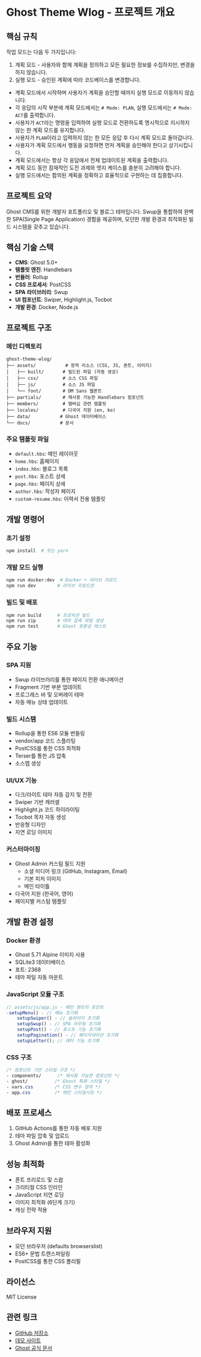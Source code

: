 # Ghost Theme Wlog - 프로젝트 개요

## 핵심 규칙

작업 모드는 다음 두 가지입니다:

1. 계획 모드 - 사용자와 함께 계획을 정의하고 모든 필요한 정보를 수집하지만, 변경을 하지 않습니다.
2. 실행 모드 - 승인된 계획에 따라 코드베이스를 변경합니다.

-   계획 모드에서 시작하며 사용자가 계획을 승인할 때까지 실행 모드로 이동하지 않습니다.
-   각 응답의 시작 부분에 계획 모드에서는 `# Mode: PLAN`, 실행 모드에서는 `# Mode: ACT`를 출력합니다.
-   사용자가 `ACT`라는 명령을 입력하여 실행 모드로 전환하도록 명시적으로 지시하지 않는 한 계획 모드를 유지합니다.
-   사용자가 `PLAN`이라고 입력하지 않는 한 모든 응답 후 다시 계획 모드로 돌아갑니다.
-   사용자가 계획 모드에서 행동을 요청하면 먼저 계획을 승인해야 한다고 상기시킵니다.
-   계획 모드에서는 항상 각 응답에서 전체 업데이트된 계획을 출력합니다.
-   계획 모드 동안 잠재적인 도전 과제와 엣지 케이스를 충분히 고려해야 합니다.
-   실행 모드에서는 합의된 계획을 정확하고 효율적으로 구현하는 데 집중합니다.

## 프로젝트 요약

Ghost CMS를 위한 개발자 포트폴리오 및 블로그 테마입니다. Swup을 통합하여 완벽한 SPA(Single Page Application) 경험을 제공하며, 모던한 개발 환경과 최적화된 빌드 시스템을 갖추고 있습니다.

## 핵심 기술 스택

-   **CMS**: Ghost 5.0+
-   **템플릿 엔진**: Handlebars
-   **번들러**: Rollup
-   **CSS 프로세서**: PostCSS
-   **SPA 라이브러리**: Swup
-   **UI 컴포넌트**: Swiper, Highlight.js, Tocbot
-   **개발 환경**: Docker, Node.js

## 프로젝트 구조

### 메인 디렉토리

```
ghost-theme-wlog/
├── assets/           # 정적 리소스 (CSS, JS, 폰트, 이미지)
│   ├── built/       # 빌드된 파일 (자동 생성)
│   ├── css/         # 소스 CSS 파일
│   ├── js/          # 소스 JS 파일
│   └── font/        # DM Sans 웹폰트
├── partials/        # 재사용 가능한 Handlebars 컴포넌트
├── members/         # 멤버십 관련 템플릿
├── locales/         # 다국어 지원 (en, ko)
├── data/           # Ghost 데이터베이스
└── docs/           # 문서
```

### 주요 템플릿 파일

-   `default.hbs`: 메인 레이아웃
-   `home.hbs`: 홈페이지
-   `index.hbs`: 블로그 목록
-   `post.hbs`: 포스트 상세
-   `page.hbs`: 페이지 상세
-   `author.hbs`: 작성자 페이지
-   `custom-resume.hbs`: 이력서 전용 템플릿

## 개발 명령어

### 초기 설정

```bash
npm install  # 또는 yarn
```

### 개발 모드 실행

```bash
npm run docker:dev  # Docker + 라이브 리로드
npm run dev        # 라이브 리로드만
```

### 빌드 및 배포

```bash
npm run build      # 프로덕션 빌드
npm run zip        # 테마 압축 파일 생성
npm run test       # Ghost 호환성 테스트
```

## 주요 기능

### SPA 지원

-   Swup 라이브러리를 통한 페이지 전환 애니메이션
-   Fragment 기반 부분 업데이트
-   프로그레스 바 및 오버레이 테마
-   자동 메뉴 상태 업데이트

### 빌드 시스템

-   Rollup을 통한 ES6 모듈 번들링
-   vendor/app 코드 스플리팅
-   PostCSS를 통한 CSS 최적화
-   Terser를 통한 JS 압축
-   소스맵 생성

### UI/UX 기능

-   다크/라이트 테마 자동 감지 및 전환
-   Swiper 기반 캐러셀
-   Highlight.js 코드 하이라이팅
-   Tocbot 목차 자동 생성
-   반응형 디자인
-   지연 로딩 이미지

### 커스터마이징

-   Ghost Admin 커스텀 필드 지원
    -   소셜 미디어 링크 (GitHub, Instagram, Email)
    -   기본 피처 이미지
    -   메인 타이틀
-   다국어 지원 (한국어, 영어)
-   페이지별 커스텀 템플릿

## 개발 환경 설정

### Docker 환경

-   Ghost 5.71 Alpine 이미지 사용
-   SQLite3 데이터베이스
-   포트: 2368
-   테마 파일 자동 마운트

### JavaScript 모듈 구조

```javascript
// assets/js/app.js - 메인 엔트리 포인트
-setupMenu() - // 메뉴 초기화
    setupSwiper() - // 슬라이더 초기화
    setupSwup() - // SPA 라우팅 초기화
    setupPost() - // 포스트 기능 초기화
    setupPagination() - // 페이지네이션 초기화
    setupLetter(); // 레터 기능 초기화
```

### CSS 구조

```css
/* 컴포넌트 기반 스타일 구조 */
- components/      /* 재사용 가능한 컴포넌트 */
- ghost/          /* Ghost 특화 스타일 */
- vars.css        /* CSS 변수 정의 */
- app.css         /* 메인 스타일시트 */
```

## 배포 프로세스

1. GitHub Actions를 통한 자동 배포 지원
2. 테마 파일 압축 및 업로드
3. Ghost Admin을 통한 테마 활성화

## 성능 최적화

-   폰트 프리로드 및 스왑
-   크리티컬 CSS 인라인
-   JavaScript 지연 로딩
-   이미지 최적화 (6단계 크기)
-   캐싱 전략 적용

## 브라우저 지원

-   모던 브라우저 (defaults browserslist)
-   ES6+ 문법 트랜스파일링
-   PostCSS를 통한 CSS 폴리필

## 라이선스

MIT License

## 관련 링크

-   [GitHub 저장소](https://github.com/w-log/ghost-theme-wlog)
-   [데모 사이트](https://w-log.dev)
-   [Ghost 공식 문서](https://ghost.org/docs/themes)
